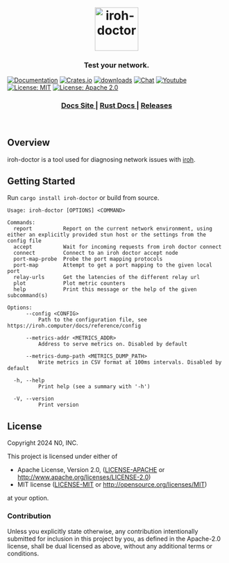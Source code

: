 <h1 align="center"><a href="https://iroh.computer"><img alt="iroh-doctor" src="https://www.iroh.computer/img/logo/iroh-wordmark-purple.svg" width="100" /></a></h1>

<h3 align="center">
Test your network.
</h3>

[![Documentation](https://img.shields.io/badge/docs-latest-blue.svg?style=flat-square)](https://docs.rs/iroh-doctor/)
[![Crates.io](https://img.shields.io/crates/v/iroh.svg?style=flat-square)](https://crates.io/crates/iroh-doctor)
[![downloads](https://img.shields.io/crates/d/iroh.svg?style=flat-square)](https://crates.io/crates/iroh-doctor)
[![Chat](https://img.shields.io/discord/1161119546170687619?logo=discord&style=flat-square)](https://discord.com/invite/DpmJgtU7cW)
[![Youtube](https://img.shields.io/badge/YouTube-red?logo=youtube&logoColor=white&style=flat-square)](https://www.youtube.com/@n0computer)
[![License: MIT](https://img.shields.io/badge/License-MIT-blue.svg?style=flat-square)](LICENSE-MIT)
[![License: Apache 2.0](https://img.shields.io/badge/License-Apache%202.0-blue.svg?style=flat-square)](LICENSE-APACHE)

<div align="center">
  <h3>
    <a href="https://iroh.computer/docs">
      Docs Site
    </a>
    <span> | </span>
    <a href="https://docs.rs/iroh">
      Rust Docs
    </a>
    <span> | </span>
    <a href="https://github.com/n0-computer/iroh/releases">
      Releases
    </a>
  </h3>
</div>
<br/>

## Overview

iroh-doctor is a tool used for diagnosing network issues with [iroh](https://github.com/n0-computer/iroh).

## Getting Started

Run `cargo install iroh-doctor` or build from source.

```shell
Usage: iroh-doctor [OPTIONS] <COMMAND>

Commands:
  report          Report on the current network environment, using either an explicitly provided stun host or the settings from the config file
  accept          Wait for incoming requests from iroh doctor connect
  connect         Connect to an iroh doctor accept node
  port-map-probe  Probe the port mapping protocols
  port-map        Attempt to get a port mapping to the given local port
  relay-urls      Get the latencies of the different relay url
  plot            Plot metric counters
  help            Print this message or the help of the given subcommand(s)

Options:
      --config <CONFIG>
          Path to the configuration file, see https://iroh.computer/docs/reference/config

      --metrics-addr <METRICS_ADDR>
          Address to serve metrics on. Disabled by default

      --metrics-dump-path <METRICS_DUMP_PATH>
          Write metrics in CSV format at 100ms intervals. Disabled by default

  -h, --help
          Print help (see a summary with '-h')

  -V, --version
          Print version
```

## License

Copyright 2024 N0, INC.

This project is licensed under either of

 * Apache License, Version 2.0, ([LICENSE-APACHE](LICENSE-APACHE) or
   http://www.apache.org/licenses/LICENSE-2.0)
 * MIT license ([LICENSE-MIT](LICENSE-MIT) or
   http://opensource.org/licenses/MIT)

at your option.

### Contribution

Unless you explicitly state otherwise, any contribution intentionally submitted for inclusion in this project by you, as defined in the Apache-2.0 license, shall be dual licensed as above, without any additional terms or conditions.
